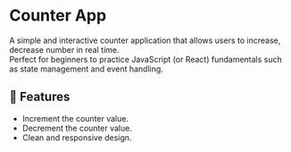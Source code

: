 # Counter App

A simple and interactive counter application that allows users to increase, decrease number in real time.  
Perfect for beginners to practice JavaScript (or React) fundamentals such as state management and event handling.

## 🚀 Features
- Increment the counter value.
- Decrement the counter value.
- Clean and responsive design.


